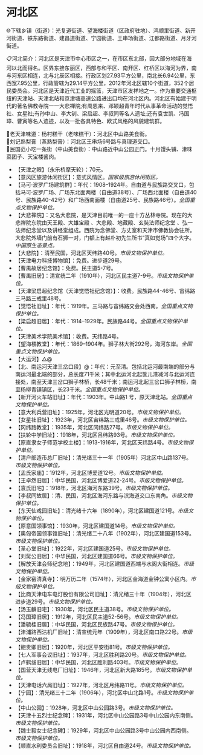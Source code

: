 # 河北区  
🌐下辖乡镇（街道）：光复道街道、望海楼街道（区政府驻地）、鸿顺里街道、新开河街道、铁东路街道、建昌道街道、宁园街道、王串场街道、江都路街道、月牙河街道。  
  
📋河北简介：河北区是天津市中心市区之一，在市区东北部，因大部分地域在海河以北而得名。区界东接东丽区，西部与和平区、南开区、红桥区以海河为界，南与河东区相连，北与北辰区相接。行政区划27.93平方公里，南北长6.94公里，东西宽7.95公里，行政管辖为29.14平方公里，2012年河北区辖10个街道，352个居民委员会。河北区是天津近代工业的摇篮，天津市区发祥地之一。作为重要交通枢纽的天津站、天津北站和京津塘高速公路进出口均在河北区内。河北区有始建于明代的著名佛教寺院一一大悲禅院;有周恩来、邓颖超青年时代从事革命活动的觉悟社、女星社;有孙中山、李大钊、梁启超、李叔同等名人遗址;还有袁世凯、冯国璋、曹寅等名人遗迹，以及一批各具特色、欧式风格的风貌建筑群。  

🍴老天津味道：杨村糕干（老味糕干）：河北区中山路美食街。  
🍴刘记熟梨膏（蒸熟梨膏）：河北区王串场6号路与真理道交口。  
🍴民国范小吃一条街（中山美食街）：中山路近中山公园正门。十月馒头铺、津味菜团子、天宝楼酱肉。  
  
* 【天津之眼】（永乐桥摩天轮）：70元。  
* 【意风区旅游休闲街区】：意式风情区。*国家级旅游休闲街区。*  
* 【马可·波罗广场建筑群】：年代：1908–1924年。自由道与民族路交叉口，包括马可·波罗广场、广场东北面两楼（自由道38号）、广场西北面楼（自由道40号、民族路40-42号）和广场西南面楼（自由道25号、民族路46号）。*全国重点文物保护单位。*  
* 【大悲禅院】：又名大悲院，是天津目前唯一的一座十方丛林寺院。现在的大悲禅院东院由天王殿、大雄宝殿 、大悲殿、地藏殿、玄奘法师纪念堂 、弘一法师纪念堂以及讲经堂组成。西院为念佛堂、方丈室和天津市佛教协会驻所。大悲院外墙门前有石狮一对，门额上有赵朴初先生所书“真如觉场”四个大字。*中国原生态景点。*  
* 【大悲院】：清至民国，河北区天纬路40号。*市级文物保护单位。*    
* 【天津电力科技博物馆】：免费。进步道29号。  
* 【曹禺故居纪念馆】：免费。民主道5-7号。  
* 【曹禺旧居】：清宣统二年（1910年），河北区民主道7-9号。*市级文物保护单位。*    
* 【天津梁启超纪念馆（天津觉悟社纪念馆）】：收费。民族路44-46号、宙纬路三马路三戒里48号。  
* 【觉悟社旧址】：年代：1919年。三马路与宙纬路交会处西南。*全国重点文物保护单位。*    
* 【梁启超旧居】：年代：1914–1929年。民族路44号。*全国重点文物保护单位。*  
* 【天津美术学院美术馆】：收费。天纬路4号。  
* 【望海楼教堂】：年代：1869–1904年。狮子林大街292号，海河东岸。*全国重点文物保护单位。*  
* 【大运河】△@  
* 【北、南运河天津三岔口段】@：年代：元至清。包括北运河最南端的部分与南运河最北端的部分，总长度71千米；其中北运河北起筐儿港减河与北运河连接处，南至天津三岔口狮子林桥，长48千米；南运河北起三岔口狮子林桥，南至杨柳青镇镇区，长23千米。*全国重点文物保护单位。*  
* 【新开河火车站旧址】：年代：1903年。中山路1 号，原天津北站。*全国重点文物保护单位。*  
* 【意大利兵营旧址】：1925年，河北区光明道20号。*市级文物保护单位。*    
* 【女星社旧址】：1923年，河北区宙纬路三戒里46号。*市级文物保护单位。*    
* 【冈纬路教堂】：1935年，河北区冈纬路27号。*市级文物保护单位。*    
* 【扶轮中学旧址】：1918年，河北区吕纬路93号。*市级文物保护单位。*    
* 【原直隶女子师范学校主楼】：1913-1916年，河北区天纬路4号。*市级文物保护单位。*      
* 【清户部造币总厂旧址】：清光绪三十一年（1905年）河北区中山路137号。*市级文物保护单位。*      
* 【孟氏家庙】：1912年，河北区博爱道12号。*市级文物保护单位。*
* 【王卓然旧居】：中华民国，河北区博爱道22-24号。*市级文物保护单位。*
* 【袁氏旧宅】：1918年，河北区海河东路39号。*市级文物保护单位。*
* 【李叔同故居】：清、民国，河北区海河东路与滨海道交口东南角。*市级文物保护单位。*
* 【东天仙戏园旧址】：清光绪十六年（1890年），河北区建国道121号。*市级文物保护单位。*
* 【原意国领事馆】：1930年，河北区建国道14号。*市级文物保护单位。*
* 【奥匈帝国领事馆旧址】：清光绪二十八年（1902年），河北区建国道153号。*市级文物保护单位。*
* 【圣心堂旧址】：1922年，河北区建国道25号。*市级文物保护单位。*
* 【刘髯公旧居】：中华民国，河北区建国道66号。*市级文物保护单位。*
* 【解放天津会师纪念地】：1949年，河北区建国道西端与水阁大街相连。*市级文物保护单位。*
* 【金家窑清真寺】：明万历二年（1574年），河北区金海道金钟公寓小区内。*市级文物保护单位。*
* 【比商天津电车电灯股份有限公司旧址】：清光绪三十年（1904年），河北区进步道29号。*市级文物保护单位。*
* 【汤玉麟旧宅】：1930年，河北区民主道38号。*市级文物保护单位。*
* 【冯国璋旧居】：1912年，河北区民主道52-56号。*市级文物保护单位。*
* 【潘毓桂旧居】：中华民国，河北区民族路47号。*市级文物保护单位。*
* 【津浦路西沽机厂旧址】：清宣统元年（1909年），河北区南口路22号。*市级文物保护单位。*
* 【鲍贵卿旧居】：1920年，河北区平安街81号。*市级文物保护单位。*
* 【七人军事会议旧址】：1937年，河北区胜利路20号。*市级文物保护单位。*
* 【卢鹤绂旧居】：中华民国，河北区胜利路403号。*市级文物保护单位。*
* 【国营天津无线电厂旧址】：1946年，河北区新大路185号。*市级文物保护单位。*
* 【天津电话六局旧址】：1927年，河北区月纬路11号。*市级文物保护单位。*
* 【宁园】：清光绪三十二年（1906年），河北区中山北路1号。*市级文物保护单位。*
* 【中山公园】：1928年，河北区中山公园路3号。*市级文物保护单位。*
* 【天津十五烈士纪念碑】：1931年，河北区中山公园路3号中山公园内东南侧。*市级文物保护单位。*
* 【魏士毅女士纪念碑】：1929年，河北区中山公园路3号中山公园内西南侧。*市级文物保护单位。*
* 【顺直水利委员会旧址】：1918年，河北区自由道24号。*市级文物保护单位。*